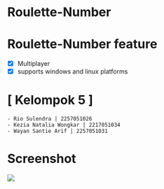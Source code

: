# Roulette-Number

# Roulette-Number feature
- [x] Multiplayer
- [x] supports windows and linux platforms

# [ Kelompok 5 ]
```
- Rio Sulendra | 2257051026
- Kezia Natalia Wongkar | 2217051034
- Wayan Santie Arif | 2257051031
```

# Screenshot
<img src=".image/app.jpg" />

